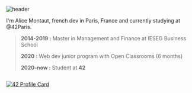 ![header](https://capsule-render.vercel.app/api?type=waving&color=gradient&height=150&section=header&text=Hi%20there%20👋&animation=fadeIn&fontSize=50&fontAlign=50&fontAlignY=30)

I'm Alice Montaut, french dev in Paris, France and currently studying at @42Paris.

> **2014-2019 :** Master in Management and Finance at IESEG Business School
> 
> **2020 :** Web dev junior program with Open Classrooms (6 months)
> 
> **2020-now :** Student at **42** 

  <div align="center">
  <div style="display: flex;"flex-direction: "column;">
    
   [![42 Profile Card](https://1337-readme.vercel.app/api/profile?cursus=42cursus&dark=true&leet_logo=hide&login=amontaut)](https://github.com/mohouyizme/1337-readme)
    
  </div>
</div>
